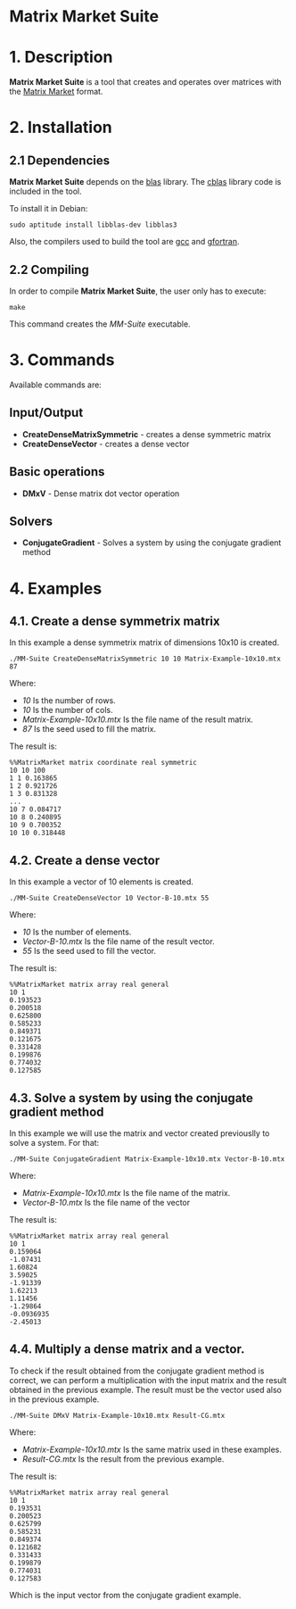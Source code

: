 # Matrix Market Suite

# 1. Description
**Matrix Market Suite** is a tool that creates and operates over matrices with the [Matrix Market][1] format.

# 2. Installation
## 2.1 Dependencies
**Matrix Market Suite** depends on the [blas][2] library. The [cblas][3] library code is included in the tool.

To install it in Debian:

	sudo aptitude install libblas-dev libblas3

Also, the compilers used to build the tool are [gcc][4] and [gfortran][5].

## 2.2 Compiling
In order to compile **Matrix Market Suite**, the user only has to execute:

	make
	
This command creates the *MM-Suite* executable.

# 3. Commands

Available commands are:

## Input/Output
* **CreateDenseMatrixSymmetric** - creates a dense symmetric matrix
* **CreateDenseVector** - creates a dense vector

## Basic operations
* **DMxV** - Dense matrix dot vector operation

## Solvers
* **ConjugateGradient** - Solves a system by using the conjugate gradient method


# 4. Examples
## 4.1. Create a dense symmetrix matrix
In this example a dense symmetrix matrix of dimensions 10x10 is created.

	./MM-Suite CreateDenseMatrixSymmetric 10 10 Matrix-Example-10x10.mtx 87
	
Where:
* *10* Is the number of rows.
* *10* Is the number of cols.
* *Matrix-Example-10x10.mtx* Is the file name of the result matrix.
* *87* Is the seed used to fill the matrix.

The result is:

	%%MatrixMarket matrix coordinate real symmetric
	10 10 100
	1 1 0.163865
	1 2 0.921726
	1 3 0.831328
	...
	10 7 0.084717
	10 8 0.240895
	10 9 0.700352
	10 10 0.318448

## 4.2. Create a dense vector
In this example a vector of 10 elements is created.

	./MM-Suite CreateDenseVector 10 Vector-B-10.mtx 55
	
Where:
* *10* Is the number of elements.
* *Vector-B-10.mtx* Is the file name of the result vector.
* *55* Is the seed used to fill the vector.

The result is:

	%%MatrixMarket matrix array real general
	10 1
	0.193523
	0.200518
	0.625800
	0.585233
	0.849371
	0.121675
	0.331428
	0.199876
	0.774032
	0.127585


## 4.3. Solve a system by using the conjugate gradient method
In this example we will use the matrix and vector created previouslly to solve a system. For that:

	./MM-Suite ConjugateGradient Matrix-Example-10x10.mtx Vector-B-10.mtx
	
Where:
* *Matrix-Example-10x10.mtx* Is the file name of the matrix.
* *Vector-B-10.mtx* Is the file name of the vector

The result is:

	%%MatrixMarket matrix array real general
	10 1
	0.159064
	-1.07431
	1.60824
	3.59025
	-1.91339
	1.62213
	1.11456
	-1.29864
	-0.0936935
	-2.45013
	
## 4.4. Multiply a dense matrix and a vector.
To check if the result obtained from the conjugate gradient method is correct, we can perform a multiplication with the input matrix and the result obtained in the previous example. The result must be the vector used also in the previous example.

	./MM-Suite DMxV Matrix-Example-10x10.mtx Result-CG.mtx
	
Where:
* *Matrix-Example-10x10.mtx* Is the same matrix used in these examples.
* *Result-CG.mtx* Is the result from the previous example.

The result is:

	%%MatrixMarket matrix array real general
	10 1
	0.193531
	0.200523
	0.625799
	0.585231
	0.849374
	0.121682
	0.331433
	0.199879
	0.774031
	0.127583
	
Which is the input vector from the conjugate gradient example.

[1]: http://math.nist.gov/MatrixMarket/
[2]: http://www.netlib.org/blas/
[3]: http://www.netlib.org/blas/#_cblas
[4]: https://gcc.gnu.org/
[5]: https://gcc.gnu.org/fortran/
